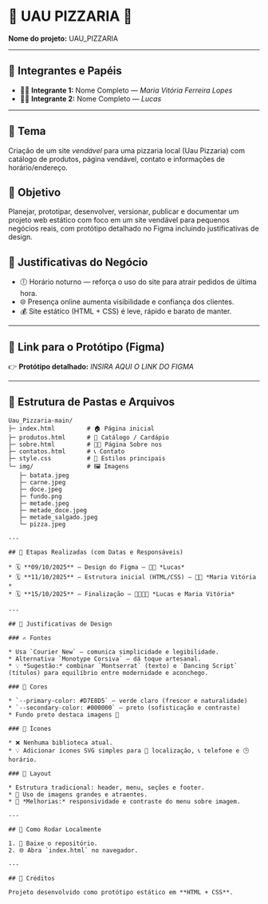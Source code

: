 # 🍕 UAU PIZZARIA 🍕

**Nome do projeto:** UAU_PIZZARIA

---

## 👥 Integrantes e Papéis

* 👩‍💻 **Integrante 1:** Nome Completo — *Maria Vitória Ferreira Lopes*
* 👨‍💻 **Integrante 2:** Nome Completo — *Lucas*
---

## 🎯 Tema

Criação de um site *vendável* para uma pizzaria local (Uau Pizzaria) com catálogo de produtos, página vendável, contato e informações de horário/endereço.

## 🎯 Objetivo

Planejar, prototipar, desenvolver, versionar, publicar e documentar um projeto web estático com foco em um site vendável para pequenos negócios reais, com protótipo detalhado no Figma incluindo justificativas de design.

## 💼 Justificativas do Negócio

* 🕕 Horário noturno — reforça o uso do site para atrair pedidos de última hora.
* 🌐 Presença online aumenta visibilidade e confiança dos clientes.
* 💰 Site estático (HTML + CSS) é leve, rápido e barato de manter.

---

## 🔗 Link para o Protótipo (Figma)

👉 **Protótipo detalhado:** *INSIRA AQUI O LINK DO FIGMA*

---

## 📁 Estrutura de Pastas e Arquivos

```
Uau_Pizzaria-main/
├─ index.html         # 🏠 Página inicial
├─ produtos.html      # 🍕 Catálogo / Cardápio
├─ sobre.html         # 🧑‍🍳 Página Sobre nos
├─ contatos.html      # 📞 Contato
├─ style.css          # 🎨 Estilos principais
└─ img/               # 🖼️ Imagens
   ├─ batata.jpeg
   ├─ carne.jpeg
   ├─ doce.jpeg
   ├─ fundo.png
   ├─ metade.jpeg
   ├─ metade_doce.jpeg
   ├─ metade_salgado.jpeg
   └─ pizza.jpeg

---

## 🧩 Etapas Realizadas (com Datas e Responsáveis)

* 🗓️ **09/10/2025** — Design do Figma — 👩‍💻 *Lucas*
* 🗓️ **11/10/2025** — Estrutura inicial (HTML/CSS) — 👨‍💻 *Maria Vitória *
* 🗓️ **15/10/2025** — Finalização — 👩‍🎨👨‍💻 *Lucas e Maria Vitória*

---

## 🎨 Justificativas de Design

### ✍️ Fontes

* Usa `Courier New` — comunica simplicidade e legibilidade.
* Alternativa `Monotype Corsiva` — dá toque artesanal.
* 💡 *Sugestão:* combinar `Montserrat` (texto) e `Dancing Script` (títulos) para equilíbrio entre modernidade e aconchego.

### 🌈 Cores

* `--primary-color: #D7E8D5` — verde claro (frescor e naturalidade)
* `--secondary-color: #000000` — preto (sofisticação e contraste)
* Fundo preto destaca imagens 🍕

### 🧭 Ícones

* ❌ Nenhuma biblioteca atual.
* 💡 Adicionar ícones SVG simples para 📍 localização, 📞 telefone e 🕒 horário.

### 🧱 Layout

* Estrutura tradicional: header, menu, seções e footer.
* 💬 Uso de imagens grandes e atraentes.
* 📱 *Melhorias:* responsividade e contraste do menu sobre imagem.

---

## 🧰 Como Rodar Localmente

1. 💾 Baixe o repositório.
2. 🌐 Abra `index.html` no navegador.

---

## 🙌 Créditos

Projeto desenvolvido como protótipo estático em **HTML + CSS**.


